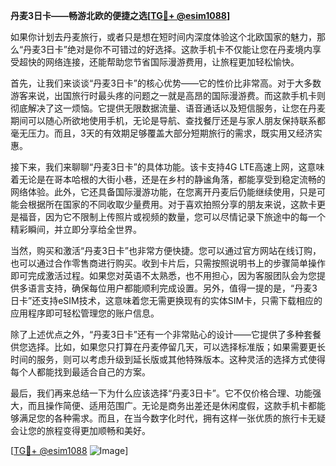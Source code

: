 **丹麦3日卡——畅游北欧的便捷之选[[TG💪+ @esim1088](https://t.me/s/esim1088)]**

如果你计划去丹麦旅行，或者只是想在短时间内深度体验这个北欧国家的魅力，那么“丹麦3日卡”绝对是你不可错过的好选择。这款手机卡不仅能让您在丹麦境内享受超快的网络连接，还能帮助您节省国际漫游费用，让旅程更加轻松愉快。

首先，让我们来谈谈“丹麦3日卡”的核心优势——它的性价比非常高。对于大多数游客来说，出国旅行时最头疼的问题之一就是高昂的国际漫游费。而这款手机卡则彻底解决了这一烦恼。它提供无限数据流量、语音通话以及短信服务，让您在丹麦期间可以随心所欲地使用手机，无论是导航、查找餐厅还是与家人朋友保持联系都毫无压力。而且，3天的有效期足够覆盖大部分短期旅行的需求，既实用又经济实惠。

接下来，我们来聊聊“丹麦3日卡”的具体功能。该卡支持4G LTE高速上网，这意味着无论是在哥本哈根的大街小巷，还是在乡村的静谧角落，都能享受到稳定流畅的网络体验。此外，它还具备国际漫游功能，在您离开丹麦后仍能继续使用，只是可能会根据所在国家的不同收取少量费用。对于喜欢拍照分享的朋友来说，这款卡更是福音，因为它不限制上传照片或视频的数量，您可以尽情记录下旅途中的每一个精彩瞬间，并立即分享给全世界。

当然，购买和激活“丹麦3日卡”也非常方便快捷。您可以通过官方网站在线订购，也可以通过合作零售商进行购买。收到卡片后，只需按照说明书上的步骤简单操作即可完成激活过程。如果您对英语不太熟悉，也不用担心，因为客服团队会为您提供多语言支持，确保每位用户都能顺利完成设置。另外，值得一提的是，“丹麦3日卡”还支持eSIM技术，这意味着您无需更换现有的实体SIM卡，只需下载相应的应用程序即可轻松管理您的账户信息。

除了上述优点之外，“丹麦3日卡”还有一个非常贴心的设计——它提供了多种套餐供您选择。比如，如果您只打算在丹麦停留几天，可以选择标准版；如果需要更长时间的服务，则可以考虑升级到延长版或其他特殊版本。这种灵活的选择方式使得每个人都能找到最适合自己的方案。

最后，我们再来总结一下为什么应该选择“丹麦3日卡”。它不仅价格合理、功能强大，而且操作简便、适用范围广。无论是商务出差还是休闲度假，这款手机卡都能够满足您的各种需求。而且，在当今数字化时代，拥有这样一张优质的旅行卡无疑会让您的旅程变得更加顺畅和美好。

[[TG💪+ @esim1088](https://t.me/s/esim1088) ![Image](https://i.postimg.cc/4NQfJmqS/Snipaste-2025-05-13-00-14-12.png)]